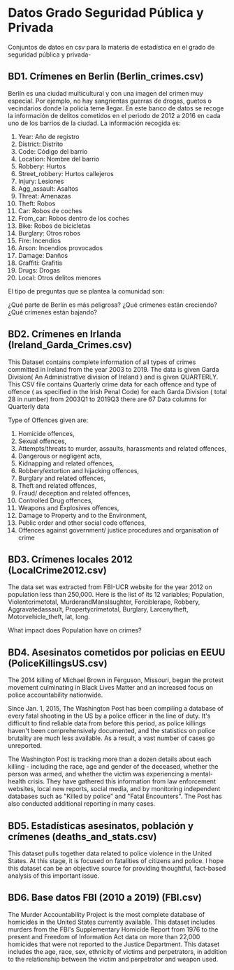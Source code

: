 # Datos Grado Seguridad Pública y Privada

Conjuntos de datos en csv para la materia de estadística en el grado de seguridad pública y privada-

## BD1. Crímenes en Berlin (Berlin_crimes.csv)

Berlín es una ciudad multicultural y con una imagen del crimen muy especial. Por ejemplo, no hay sangrientas guerras de drogas, guetos o vecindarios donde la policía teme llegar. En este banco de datos se recoge la información de delitos cometidos en el periodo de 2012 a 2016 en cada uno de los barrios de la ciudad. La información recogida es:

01) Year: Año de registro
02) District: Distrito
03) Code: Código del barrio
04) Location: Nombre del barrio
05) Robbery: Hurtos
06) Street_robbery: Hurtos callejeros
07) Injury: Lesiones
08) Agg_assault: Asaltos
09) Threat: Amenazas
10) Theft: Robos
11) Car: Robos de coches
12) From_car: Robos dentro de los coches
13) Bike: Robos de bicicletas
14) Burglary: Otros robos
15) Fire: Incendios
16) Arson: Incendios provocados
17) Damage: Danños
18) Graffiti: Grafitis
19) Drugs: Drogas
20) Local: Otros delitos menores

El tipo de preguntas que se plantea la comunidad son:

¿Qué parte de Berlín es más peligrosa?
¿Qué crímenes están creciendo?
¿Qué crímenes están bajando?


## BD2. Crímenes en Irlanda (Ireland_Garda_Crimes.csv)

This Dataset contains complete information of all types of crimes committed in Ireland from the year 2003 to 2019. The data is given Garda Division( An Administrative division of Ireland ) and is given QUARTERLY. This CSV file contains Quarterly crime data for each offence and type of offence ( as specified in the Irish Penal Code) for each Garda Division ( total 28 in number) from 2003Q1 to 2019Q3 there are 67 Data columns for Quarterly data

Type of Offences given are:

01) Homicide offences,
02) Sexual offences,
03) Attempts/threats to murder, assaults, harassments and related offences,
04) Dangerous or negligent acts,
05) Kidnapping and related offences,
06) Robbery/extortion and hijacking offences,
07) Burglary and related offences,
08) Theft and related offences,
09) Fraud/ deception and related offences,
10) Controlled Drug offences,
11) Weapons and Explosives offences,
12) Damage to Property and to the Environment,
13) Public order and other social code offences,
15) Offences against government/ justice procedures and organisation of crime

## BD3. Crímenes locales 2012 (LocalCrime2012.csv)

The data set was extracted from FBI-UCR website for the year 2012 on population less than 250,000.  Here is the list of its 12 variables; Population, Violentcrimetotal, MurderandManslaughter, Forciblerape, Robbery, Aggravatedassault, Propertycrimetotal, Burglary, Larcenytheft, Motorvehicle_theft, lat, long.

What impact does Population have on crimes?

## BD4. Asesinatos cometidos por policias en EEUU (PoliceKillingsUS.csv)

The 2014 killing of Michael Brown in Ferguson, Missouri, began the protest movement culminating in Black Lives Matter and an increased focus on police accountability nationwide. 

Since Jan. 1, 2015, The Washington Post has been compiling a database of every fatal shooting in the US by a police officer in the line of duty. It's difficult to find reliable data from before this period, as police killings haven't been comprehensively documented, and the statistics on police brutality are much less available. As a result, a vast number of cases go unreported.

The Washington Post is tracking more than a dozen details about each killing - including the race, age and gender of the deceased, whether the person was armed, and whether the victim was experiencing a mental-health crisis. They have gathered this information from law enforcement websites, local new reports, social media, and by monitoring independent databases such as "Killed by police" and "Fatal Encounters". The Post has also conducted additional reporting in many cases.

## BD5. Estadísticas asesinatos, población y crímenes (deaths_and_stats.csv)

This dataset pulls together data related to police violence in the United States. At this stage, it is focused on fatalities of citizens and police. I hope this dataset can be an objective source for providing thoughtful, fact-based analysis of this important issue.

## BD6. Base datos FBI (2010 a 2019) (FBI.csv)

The Murder Accountability Project is the most complete database of homicides in the United States currently available. This dataset includes murders from the FBI's Supplementary Homicide Report from 1976 to the present and Freedom of Information Act data on more than 22,000 homicides that were not reported to the Justice Department. This dataset includes the age, race, sex, ethnicity of victims and perpetrators, in addition to the relationship between the victim and perpetrator and weapon used.






